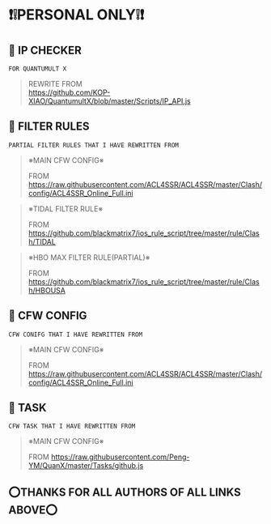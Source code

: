 # ❗❕PERSONAL ONLY❕❗ 
## 🔘 IP CHECKER
    FOR QUANTUMULT X
> REWRITE FROM  
> https://github.com/KOP-XIAO/QuantumultX/blob/master/Scripts/IP_API.js
 
## 🔘 FILTER RULES
    PARTIAL FILTER RULES THAT I HAVE REWRITTEN FROM
    
> ※MAIN CFW CONFIG※
> 
> FROM https://raw.githubusercontent.com/ACL4SSR/ACL4SSR/master/Clash/config/ACL4SSR_Online_Full.ini

> ※TIDAL FILTER RULE※
> 
> FROM https://github.com/blackmatrix7/ios_rule_script/tree/master/rule/Clash/TIDAL

> ※HBO MAX FILTER RULE(PARTIAL)※
> 
> FROM https://github.com/blackmatrix7/ios_rule_script/tree/master/rule/Clash/HBOUSA
## 🔘 CFW CONFIG
    CFW CONIFG THAT I HAVE REWRITTEN FROM
> ※MAIN CFW CONFIG※
> 
> FROM https://raw.githubusercontent.com/ACL4SSR/ACL4SSR/master/Clash/config/ACL4SSR_Online_Full.ini

## 🔘 TASK
    CFW TASK THAT I HAVE REWRITTEN FROM
> ※MAIN CFW CONFIG※
> 
> FROM https://raw.githubusercontent.com/Peng-YM/QuanX/master/Tasks/github.js
## ⭕THANKS FOR ALL AUTHORS OF ALL  LINKS ABOVE⭕



